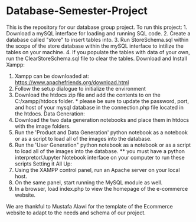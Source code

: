 # Database-Semester-Project
This is the repository for our database group project.
To run this project:
  1\. Download a mySQL interface for loading and running SQL code. 
  2\. Create a database called "store" to insert tables into. 
  3\. Run StoreSchema.sql within the scope of the store database within the mySQL interface to intilize the tables on your machine. 
  4\. If you populate the tables with data of your own, run the ClearStoreSchema.sql file to clear the tables. 
Download and Install Xampp:
  1. Xampp can be downloaded at: https://www.apachefriends.org/download.html
  2. Follow the setup dialogue to initialize the environment
  3. Download the htdocs zip file and add the contents to on the C:/xampp/htdocs folder. 
    * please be sure to update the password, port, and host of your mysql database in the connection.php file located in the htdocs.
Data Generation:
  1. Download the two data generation notebooks and place them in htdocs with the image folders.
  2. Run the 'Product and Data Generation' python notebook as a notebook or as a script to load all of the images into the database.
  3. Run the 'User Generation" python notebook as a notebook or as a script to load all of the images into the database. 
  ** you must have a python interpretor/Jupyter Notebook interface  on your computer to run these scripts
Setting it All Up: 
  1. Using the XAMPP control panel, run an Apache server on your local host.
  2. On the same panel, start running the MySQL module as well. 
  3. In a browser, load index.php to view the homepage of the e-commerce website. 

  
  
We are thankful to Mustafa Alawi for the template of the Ecommerce website to adapt to the needs and schema of our project. 
